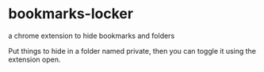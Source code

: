 # bookmarks-locker
a chrome extension to hide bookmarks and folders

Put things to hide in a folder named private, then you can toggle it using the extension open.
